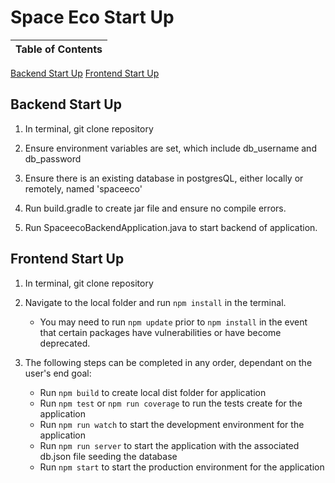 # Space Eco Start Up

Table of Contents |
----------------- |
[Backend Start Up](#Backend-Start-Up)
[Frontend Start Up](#Frontend-Start-Up)


## Backend Start Up

1. In terminal, git clone repository

2. Ensure environment variables are set, which include db_username and db_password

3. Ensure there is an existing database in postgresQL, either locally or remotely, named 'spaceeco'

2. Run build.gradle to create jar file and ensure no compile errors.

4. Run SpaceecoBackendApplication.java to start backend of application.


## Frontend Start Up
1. In terminal, git clone repository

2. Navigate to the local folder and run `npm install` in the terminal.
    - You may need to run `npm update` prior to `npm install` in the event that certain packages have vulnerabilities or have become deprecated.

3. The following steps can be completed in any order, dependant on the user's end goal:
    - Run `npm build` to create local dist folder for application
    - Run `npm test` or `npm run coverage` to run the tests create for the application
    - Run `npm run watch` to start the development environment for the application
    - Run `npm run server` to start the application with the associated db.json file seeding the database
    - Run `npm start` to start the production environment for the application